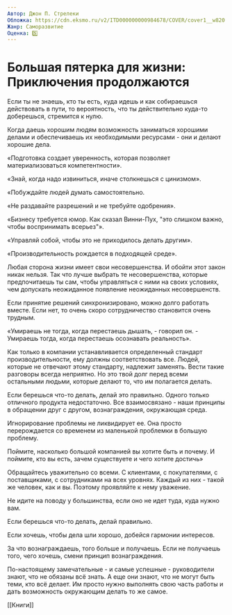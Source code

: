 ```yaml
---
Автор: Джон П. Стрелеки
Обложка: https://cdn.eksmo.ru/v2/ITD000000000984678/COVER/cover1__w820.jpg
Жанр: Саморазвитие
Оценка: 5️⃣
---
```


# Большая пятерка для жизни: Приключения продолжаются

Если ты не знаешь, кто ты есть, куда идешь и как собираешься действовать в пути, то вероятность, что ты действительно куда-то доберешься, стремится к нулю.

Когда даешь хорошим людям возможность заниматься хорошими делами и обеспечиваешь их необходимыми ресурсами - они и делают хорошие дела.

«Подготовка создает уверенность, которая позволяет материализоваться компетентности».

«Знай, когда надо извиниться, иначе столкнешься с цинизмом».

«Побуждайте людей думать самостоятельно.

«Не раздавайте разрешений и не требуйте одобрения».

«Бизнесу требуется юмор. Как сказал Винни-Пух, "это слишком важно, чтобы воспринимать всерьез"».

«Управляй собой, чтобы это не приходилось делать другим».

«Производительность рождается в подходящей среде».

Любая сторона жизни имеет свои несовершенства. И обойти этот закон никак нельзя. Так что лучше выбрать те несовершенства, которые предпочитаешь ты сам, чтобы управляться с ними на своих условиях, чем допускать неожиданное появление неожиданных несовершенств.

Если принятие решений синхронизировано, можно долго работать вместе.
Если нет, то очень скоро сотрудничество становится очень трудным.

«Умираешь не тогда, когда перестаешь дышать, - говорил он. - Умираешь тогда, когда перестаешь осознавать реальность».

Как только в компании устанавливается определенный стандарт производительности, ему должны соответствовать все. Людей, которые не отвечают этому стандарту, надлежит заменять. Вести такие разговоры всегда неприятно. Но это твой долг перед всеми остальными людьми, которые делают то, что им полагается делать.

Если берешься что-то делать, делай это правильно. Одного только отличного продукта недостаточно. Все взаимосвязано - наши принципы в обращении друг с другом, вознаграждения, окружающая среда.

Игнорирование проблемы не ликвидирует ее. Она просто перерождается со временем из маленькой проблемки в большую проблему.

Поймите, насколько большой компанией вы хотите быть и почему. И поймите, кто вы есть, зачем существуете и чего хотите достичь»

Обращайтесь уважительно со всеми. С клиентами, с покупателями, с поставщиками, с сотрудниками на всех уровнях. Каждый из них - такой же человек, как и вы. Поэтому проявляйте к нему уважение.

Не идите на поводу у большинства, если оно не идет туда, куда нужно вам.

Если берешься что-то делать, делай правильно.

Если хочешь, чтобы дела шли хорошо, добейся гармонии интересов.

За что вознаграждаешь, того больше и получаешь. Если не получаешь того, чего хочешь, смени принцип вознаграждения.

По-настоящему замечательные - и самые успешные - руководители знают, что не обязаны всё знать. А еще они знают, что не могут быть теми, кто всё делает. Им просто нужно выполнять свою часть работы и дать возможность окружающим делать то же самое.

[[Книги]]